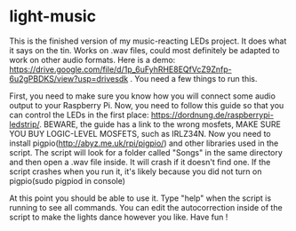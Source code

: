 # light-music
This is the finished version of my music-reacting LEDs project. It does what it says on the tin. Works on .wav files, could most definitely be adapted to work on other audio formats. Here is a demo: https://drive.google.com/file/d/1p_6uFyhRHE8EQfVcZ9Znfp-6u2gPBDKS/view?usp=drivesdk . You need a few things to run this. 

First, you need to make sure you know how you will connect some audio output to your Raspberry Pi. Now, you need to follow this guide so that you can control the LEDs in the first place: https://dordnung.de/raspberrypi-ledstrip/. BEWARE, the guide has a link to the wrong mosfets, MAKE SURE YOU BUY LOGIC-LEVEL MOSFETS, such as IRLZ34N. Now you need to install pigpio(http://abyz.me.uk/rpi/pigpio/) and other libraries used in the script. The script will look for a folder called "Songs" in the same directory and then open a .wav file inside. It will crash if it doesn't find one. If the script crashes when you run it, it's likely because you did not turn on pigpio(sudo pigpiod in console)

At this point you should be able to use it. Type "help" when the script is running to see all commands. You can edit the autocorrection inside of the script to make the lights dance however you like. Have fun !
